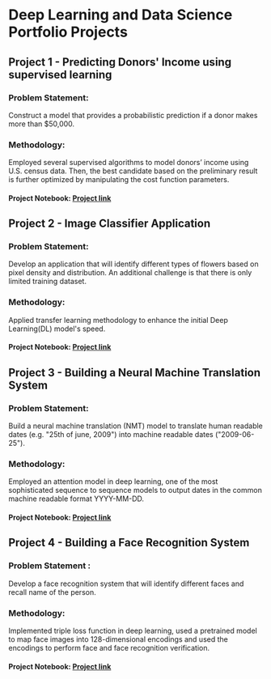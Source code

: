 # Deep Learning and Data Science Portfolio Projects

## Project 1 - Predicting Donors' Income using supervised learning

### Problem Statement:
Construct a model that provides a probabilistic prediction if a donor makes
more than $50,000.

### Methodology:
Employed several supervised algorithms to model donors’ income using U.S. census data. 
Then, the best candidate based on the preliminary result is further optimized by
manipulating the cost function parameters.

#### Project Notebook: [Project link](https://github.com/tyonas9/Deep-Learning-and-Data-Science-Portfolio-Projects/blob/master/Probablistic%20prediction/finding_donors.ipynb) 

## Project 2 - Image Classifier Application

### Problem Statement:
Develop an application that will identify different types of flowers based
on pixel density and distribution. An additional challenge is that there is only limited training
dataset.

### Methodology:
Applied transfer learning methodology to enhance the initial Deep Learning(DL) model's speed.

#### Project Notebook: [Project link](https://github.com/tyonas9/Deep-Learning-and-Data-Science-Portfolio-Projects/blob/master/Image%20classification%20application/Image%20Classifier%20Project.ipynb) 

## Project 3 - Building a Neural Machine Translation System

### Problem Statement:
Build a neural machine translation (NMT) model to translate human readable dates (e.g. "25th of june, 2009") into machine readable dates ("2009-06-25").

### Methodology:
Employed an attention model in deep learning, one of the most sophisticated sequence to sequence models to output dates in the common machine readable format YYYY-MM-DD.

#### Project Notebook: [Project link](https://github.com/tyonas9/Deep-Learning-and-Data-Science-Portfolio-Projects/blob/master/Neural%20machine%20translation%20system/Neural%20machine%20translation%20with%20attention%20-%20v2.ipynb)

## Project 4 - Building a Face Recognition System

### Problem Statement : 
Develop a face recognition system that will identify different faces and recall name of the person.


### Methodology:
Implemented triple loss function in deep learning, used a pretrained model to map face images into 128-dimensional encodings and used the encodings to perform face and face recognition verification.

#### Project Notebook: [Project link](https://github.com/tyonas9/Deep-Learning-and-Data-Science-Portfolio-Projects/blob/master/Face%20recognition%20system/Face%20Recognition%20for%20the%20Happy%20House%20-%20v2.ipynb)


